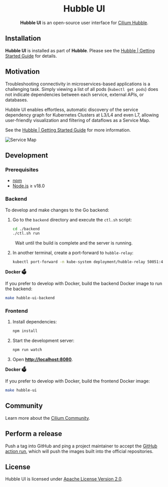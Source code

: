 <p align="center">
  <h1 align="center">Hubble UI</h1>
  <p align="center">
    <p align="center"><b>Hubble UI</b> is an open-source user interface for <a href="https://github.com/cilium/hubble">Cilium Hubble</a>.
    </p>
  </p>
</p>

## Installation

**Hubble UI** is installed as part of **Hubble**. Please see the [Hubble | Getting Started Guide](https://docs.cilium.io/en/latest/gettingstarted/hubble/) for details.

## Motivation

Troubleshooting connectivity in microservices-based applications is a challenging task. Simply viewing a list of all pods (`kubectl get pods`) does not indicate dependencies between each service, external APIs, or databases.

Hubble UI enables effortless, automatic discovery of the service dependency graph for Kubernetes Clusters at L3/L4 and even L7, allowing user-friendly visualization and filtering of dataflows as a Service Map.

See the [Hubble | Getting Started Guide](https://docs.cilium.io/en/latest/gettingstarted/hubble/) for more information.

![Service Map](https://user-images.githubusercontent.com/46656072/210303251-dfd5c3f5-0568-4287-adec-d664494e39ed.png)

## Development

### Prerequisites

- [npm](https://www.npmjs.com/)
- [Node.js](https://nodejs.org/en/) ≥ v18.0

### Backend

To develop and make changes to the Go backend:

1. Go to the `backend` directory and execute the `ctl.sh` script:

   ```sh
   cd ./backend
   ./ctl.sh run
   ```

$~~~~~~~$ Wait until the build is complete and the server is running.

2. In another terminal, create a port-forward to `hubble-relay`:

   ```sh
   kubectl port-forward -n kube-system deployment/hubble-relay 50051:4245
   ```

**Docker 🗳**

If you prefer to develop with Docker, build the backend Docker image to run the backend:

```sh
make hubble-ui-backend
```

### Frontend

1. Install dependencies:

   ```sh
   npm install
   ```

2. Start the development server:

   ```sh
   npm run watch
   ```

3. Open **[http://localhost:8080](http://localhost:8080/)**.

**Docker 🗳**

If you prefer to develop with Docker, build the frontend Docker image:

```sh
make hubble-ui
```

## Community

Learn more about the [Cilium Community](https://github.com/cilium/cilium#community).

## Perform a release

Push a tag into GitHub and ping a project maintainer to accept the [GitHub action run](https://github.com/cilium/hubble-ui/actions), which will push the images built into the official repositories.

## License

Hubble UI is licensed under [Apache License Version 2.0](https://github.com/cilium/hubble-ui/blob/master/LICENSE).
